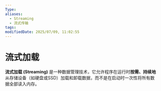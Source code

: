 ```yaml
---
Type: 
aliases:
  - Streaming
  - 流式传输
tags: 
modifiedDate: 2025/07/09, 11:02:55
---
```


# 流式加载

**流式加载 (Streaming)** 是一种数据管理技术，它允许程序在运行时**按需、持续地**从存储设备（如硬盘或SSD）加载和卸载数据，而不是在启动时一次性将所有数据全部读入内存。
